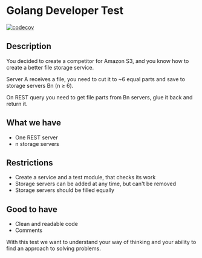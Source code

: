 # Golang Developer Test
[![codecov](https://codecov.io/gh/konorlevich/test_task_s3/branch/main/graph/badge.svg?token=UUMXRBBK6X)](https://app.codecov.io/gh/konorlevich/test_task_s3)

## Description

You decided to create a competitor for Amazon S3, and you know how to create a better file storage service.

Server A receives a file, you need to cut it to ~6 equal parts and save to storage servers Bn (n ≥ 6).

On REST query you need to get file parts from Bn servers, glue it back and return it.

## What we have

  - One REST server
  - n storage servers

## Restrictions

  - Create a service and a test module, that checks its work
  - Storage servers can be added at any time, but can't be removed
  - Storage servers should be filled equally

## Good to have

  - Clean and readable code
  - Comments

With this test we want to understand your way of thinking and your ability to find an approach to solving problems.